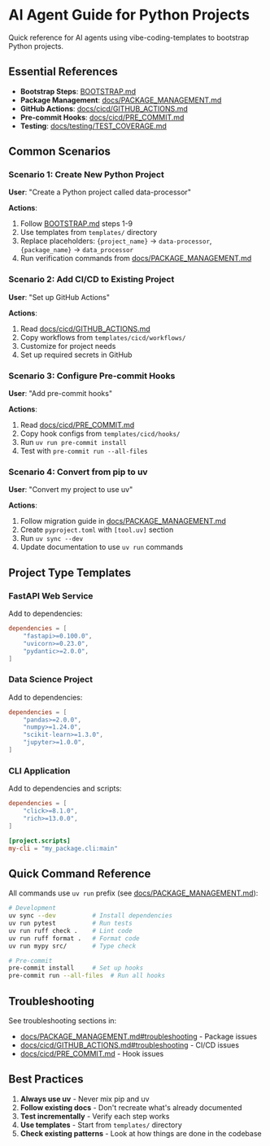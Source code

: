 # AI Agent Guide for Python Projects

Quick reference for AI agents using vibe-coding-templates to bootstrap Python projects.

## Essential References

- **Bootstrap Steps**: [BOOTSTRAP.md](BOOTSTRAP.md)
- **Package Management**: [docs/PACKAGE_MANAGEMENT.md](docs/PACKAGE_MANAGEMENT.md)
- **GitHub Actions**: [docs/cicd/GITHUB_ACTIONS.md](docs/cicd/GITHUB_ACTIONS.md)
- **Pre-commit Hooks**: [docs/cicd/PRE_COMMIT.md](docs/cicd/PRE_COMMIT.md)
- **Testing**: [docs/testing/TEST_COVERAGE.md](docs/testing/TEST_COVERAGE.md)

## Common Scenarios

### Scenario 1: Create New Python Project

**User**: "Create a Python project called data-processor"

**Actions**:
1. Follow [BOOTSTRAP.md](BOOTSTRAP.md) steps 1-9
2. Use templates from `templates/` directory
3. Replace placeholders: `{project_name}` → `data-processor`, `{package_name}` → `data_processor`
4. Run verification commands from [docs/PACKAGE_MANAGEMENT.md](docs/PACKAGE_MANAGEMENT.md)

### Scenario 2: Add CI/CD to Existing Project

**User**: "Set up GitHub Actions"

**Actions**:
1. Read [docs/cicd/GITHUB_ACTIONS.md](docs/cicd/GITHUB_ACTIONS.md)
2. Copy workflows from `templates/cicd/workflows/`
3. Customize for project needs
4. Set up required secrets in GitHub

### Scenario 3: Configure Pre-commit Hooks

**User**: "Add pre-commit hooks"

**Actions**:
1. Read [docs/cicd/PRE_COMMIT.md](docs/cicd/PRE_COMMIT.md)
2. Copy hook configs from `templates/cicd/hooks/`
3. Run `uv run pre-commit install`
4. Test with `pre-commit run --all-files`

### Scenario 4: Convert from pip to uv

**User**: "Convert my project to use uv"

**Actions**:
1. Follow migration guide in [docs/PACKAGE_MANAGEMENT.md](docs/PACKAGE_MANAGEMENT.md#migration-from-pip)
2. Create `pyproject.toml` with `[tool.uv]` section
3. Run `uv sync --dev`
4. Update documentation to use `uv run` commands

## Project Type Templates

### FastAPI Web Service
Add to dependencies:
```toml
dependencies = [
    "fastapi>=0.100.0",
    "uvicorn>=0.23.0",
    "pydantic>=2.0.0",
]
```

### Data Science Project
Add to dependencies:
```toml
dependencies = [
    "pandas>=2.0.0",
    "numpy>=1.24.0",
    "scikit-learn>=1.3.0",
    "jupyter>=1.0.0",
]
```

### CLI Application
Add to dependencies and scripts:
```toml
dependencies = [
    "click>=8.1.0",
    "rich>=13.0.0",
]

[project.scripts]
my-cli = "my_package.cli:main"
```

## Quick Command Reference

All commands use `uv run` prefix (see [docs/PACKAGE_MANAGEMENT.md](docs/PACKAGE_MANAGEMENT.md)):

```bash
# Development
uv sync --dev          # Install dependencies
uv run pytest          # Run tests
uv run ruff check .    # Lint code
uv run ruff format .   # Format code
uv run mypy src/       # Type check

# Pre-commit
pre-commit install     # Set up hooks
pre-commit run --all-files  # Run all hooks
```

## Troubleshooting

See troubleshooting sections in:
- [docs/PACKAGE_MANAGEMENT.md#troubleshooting](docs/PACKAGE_MANAGEMENT.md#troubleshooting) - Package issues
- [docs/cicd/GITHUB_ACTIONS.md#troubleshooting](docs/cicd/GITHUB_ACTIONS.md#troubleshooting) - CI/CD issues
- [docs/cicd/PRE_COMMIT.md](docs/cicd/PRE_COMMIT.md) - Hook issues

## Best Practices

1. **Always use uv** - Never mix pip and uv
2. **Follow existing docs** - Don't recreate what's already documented
3. **Test incrementally** - Verify each step works
4. **Use templates** - Start from `templates/` directory
5. **Check existing patterns** - Look at how things are done in the codebase